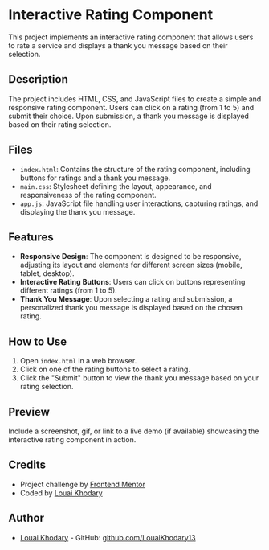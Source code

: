 # Interactive Rating Component

This project implements an interactive rating component that allows users to rate a service and displays a thank you message based on their selection.

## Description

The project includes HTML, CSS, and JavaScript files to create a simple and responsive rating component. Users can click on a rating (from 1 to 5) and submit their choice. Upon submission, a thank you message is displayed based on their rating selection.

## Files

- `index.html`: Contains the structure of the rating component, including buttons for ratings and a thank you message.
- `main.css`: Stylesheet defining the layout, appearance, and responsiveness of the rating component.
- `app.js`: JavaScript file handling user interactions, capturing ratings, and displaying the thank you message.

## Features

- **Responsive Design**: The component is designed to be responsive, adjusting its layout and elements for different screen sizes (mobile, tablet, desktop).
- **Interactive Rating Buttons**: Users can click on buttons representing different ratings (from 1 to 5).
- **Thank You Message**: Upon selecting a rating and submission, a personalized thank you message is displayed based on the chosen rating.

## How to Use

1. Open `index.html` in a web browser.
2. Click on one of the rating buttons to select a rating.
3. Click the "Submit" button to view the thank you message based on your rating selection.

## Preview

Include a screenshot, gif, or link to a live demo (if available) showcasing the interactive rating component in action.

## Credits

- Project challenge by [Frontend Mentor](https://www.frontendmentor.io/challenges/interactive-rating-component-koxpeBUmI/hub)
- Coded by [Louai Khodary](#)

## Author

- [Louai Khodary](#) - GitHub: [github.com/LouaiKhodary13](https://github.com/LouaiKhodary13)
